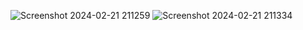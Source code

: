![Screenshot 2024-02-21 211259](https://github.com/Amisha0971/ANIMATED-SUBMIT-BUTTON-HTML-CSS/assets/136344215/d4356eea-fe1a-450d-b82b-fdd79a3dc644)
![Screenshot 2024-02-21 211334](https://github.com/Amisha0971/ANIMATED-SUBMIT-BUTTON-HTML-CSS/assets/136344215/cc282f88-89d0-4cfb-883d-22e0e7af5c94)
